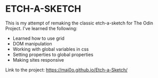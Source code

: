 # ETCH-A-SKETCH

This is my attempt of remaking the classic etch-a-sketch for The Odin Project. I've learned the following:

- Learned how to use grid
- DOM manipulation
- Working with global variables in css
- Setting properties to global properties
- Making sites responsive

Link to the project: https://maj0o.github.io/Etch-a-Sketch/

